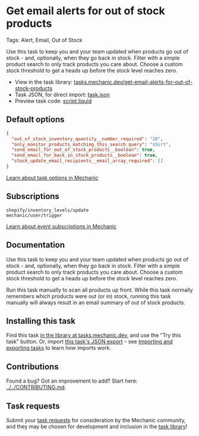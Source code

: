 # Get email alerts for out of stock products

Tags: Alert, Email, Out of Stock

Use this task to keep you and your team updated when products go out of stock - and, optionally, when they go back in stock. Filter with a simple product search to only track products you care about. Choose a custom stock threshold to get a heads up before the stock level reaches zero.

* View in the task library: [tasks.mechanic.dev/get-email-alerts-for-out-of-stock-products](https://tasks.mechanic.dev/get-email-alerts-for-out-of-stock-products)
* Task JSON, for direct import: [task.json](../../tasks/get-email-alerts-for-out-of-stock-products.json)
* Preview task code: [script.liquid](./script.liquid)

## Default options

```json
{
  "out_of_stock_inventory_quantity__number_required": "10",
  "only_monitor_products_matching_this_search_query": "shirt",
  "send_email_for_out_of_stock_products__boolean": true,
  "send_email_for_back_in_stock_products__boolean": true,
  "stock_update_email_recipients__email_array_required": []
}
```

[Learn about task options in Mechanic](https://learn.mechanic.dev/core/tasks/options)

## Subscriptions

```liquid
shopify/inventory_levels/update
mechanic/user/trigger
```

[Learn about event subscriptions in Mechanic](https://learn.mechanic.dev/core/tasks/subscriptions)

## Documentation

Use this task to keep you and your team updated when products go out of stock - and, optionally, when they go back in stock. Filter with a simple product search to only track products you care about. Choose a custom stock threshold to get a heads up before the stock level reaches zero.

Run this task manually to scan all products up front. While this task normally remembers which products were out (or in) stock, running this task manually will always result in an email summary of out of stock products.

## Installing this task

Find this task [in the library at tasks.mechanic.dev](https://tasks.mechanic.dev/get-email-alerts-for-out-of-stock-products), and use the "Try this task" button. Or, import [this task's JSON export](../../tasks/get-email-alerts-for-out-of-stock-products.json) – see [Importing and exporting tasks](https://learn.mechanic.dev/core/tasks/import-and-export) to learn how imports work.

## Contributions

Found a bug? Got an improvement to add? Start here: [../../CONTRIBUTING.md](../../CONTRIBUTING.md).

## Task requests

Submit your [task requests](https://mechanic.canny.io/task-requests) for consideration by the Mechanic community, and they may be chosen for development and inclusion in the [task library](https://tasks.mechanic.dev/)!

